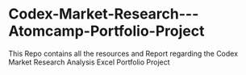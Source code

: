 # Codex-Market-Research---Atomcamp-Portfolio-Project
This Repo contains all the resources and Report regarding the Codex Market Research Analysis Excel Portfolio Project
